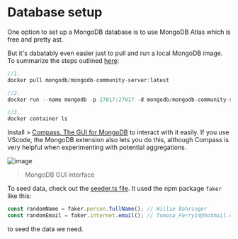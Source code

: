 # Database setup
One option to set up a MongoDB database is to use MongoDB Atlas which is free and pretty ast.

But it's dabatably even easier just to pull and run a local MongoDB image. To summarize the steps outlined [here](https://www.mongodb.com/docs/manual/tutorial/install-mongodb-community-with-docker/):

```ts
//1.
docker pull mongodb/mongodb-community-server:latest

//2.
docker run --name mongodb -p 27017:27017 -d mongodb/mongodb-community-server:latest

//3. 
docker container ls
```

Install > [Compass. The GUI for MongoDB](https://www.mongodb.com/products/tools/compass) to interact with it easily. If you use VScode, the MongoDB extension also lets you do this, although Compass is very helpful when experimenting with potential aggregations.

![image](https://thornberry-obsidian-general.s3.us-east-2.amazonaws.com/attachments/80256d9d555ee83bfd860b3680638d44.png)
> MongoDB GUI interface

To seed data, check out the [seeder.ts file](./Q1/src/seeder.ts). It used the npm package `faker` like this:

```ts
const randomName = faker.person.fullName(); // Willie Bahringer
const randomEmail = faker.internet.email(); // Tomasa_Ferry14@hotmail.com
```

to seed the data we need.